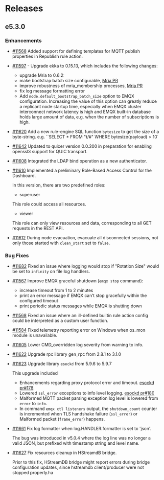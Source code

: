# Releases

## e5.3.0

### Enhancements

- [#11568](https://github.com/emqx/emqx/pull/11568) Added support for defining templates for MQTT publish properties in Republish rule action.

- [#11597](https://github.com/emqx/emqx/pull/11597) - Upgrade ekka to 0.15.13, which includes the following changes:
  - upgrade Mria to 0.6.2:
  - make bootstrap batch size configurable, [Mria PR](https://github.com/emqx/mria/pull/159)
  - improve robustness of mria_membership processes, [Mria PR](https://github.com/emqx/mria/pull/156)
  - fix log message formatting error
  - Add `node.default_bootstrap_batch_size` option to EMQX configuration.
  Increasing the value of this  option can greatly reduce a replicant node startup time, especially when EMQX cluster interconnect network latency is high and EMQX built-in database holds large amount of data, e.g. when the number of subscriptions is high.

- [#11620](https://github.com/emqx/emqx/pull/11620) Add a new rule-engine SQL function `bytesize` to get the size of a byte-string. e.g. ``SELECT * FROM "t/#" WHERE bytesize(payload) > 10`

- [#11642](https://github.com/emqx/emqx/pull/11642) Updated to quicer version 0.0.200 in preparation for enabling openssl3 support for QUIC transport.

- [#11608](https://github.com/emqx/emqx/pull/11608) Integrated the LDAP bind operation as a new authenticator.

- [#11610](https://github.com/emqx/emqx/pull/11610) Implemented a preliminary Role-Based Access Control for the Dashboard.

  In this version, there are two predefined roles:
  - superuser

  This role could access all resources.
  - viewer

  This role can only view resources and data, corresponding to all GET requests in the REST API.

- [#11612](https://github.com/emqx/emqx/pull/11612) During node evacuation, evacuate all disconnected sessions, not only those started with `clean_start` set to `false`.



### Bug Fixes

- [#11682](https://github.com/emqx/emqx/pull/11682) Fixed an issue where logging would stop if "Rotation Size" would be set to `infinity` on file log handlers.

- [#11567](https://github.com/emqx/emqx/pull/11567) Improve EMQX graceful shutdown (`emqx stop` command):
  - increase timeout from 1 to 2 minutes
  - print an error message if EMQX can't stop gracefully within the configured timeout
  - print periodic status messages while EMQX is shutting down

- [#11568](https://github.com/emqx/emqx/pull/11568) Fixed an issue where an ill-defined builtin rule action config could be interpreted as a custom user function.

- [#11584](https://github.com/emqx/emqx/pull/11584) Fixed telemetry reporting error on Windows when os_mon module is unavailable.

- [#11605](https://github.com/emqx/emqx/pull/11605) Lower CMD_overridden log severity from warning to info.

- [#11622](https://github.com/emqx/emqx/pull/11622) Upgrade rpc library gen_rpc from 2.8.1 to 3.1.0

- [#11623](https://github.com/emqx/emqx/pull/11623) Upgrade library `esockd` from 5.9.6 to 5.9.7

  This upgrade included
  * Enhancements regarding proxy protocol error and timeout. [esockd pr#178](https://github.com/emqx/esockd/pull/178)
  * Lowered `ssl_error` exceptions to info level logging. [esockd pr#180](https://github.com/emqx/esockd/pull/180)
  * Malformed MQTT packet parsing exception log level is lowered from `error` to `info`.
  * In command `emqx ctl listeners` output, the `shutdown_count` counter is incremented
  when TLS handshake failure (`ssl_error`) or Malformed packet (`frame_error`) happens.

- [#11661](https://github.com/emqx/emqx/pull/11661) Fix log formatter when log.HANDLER.formatter is set to 'json'.

  The bug was introduced in v5.0.4 where the log line was no longer a valid JSON, but prefixed with timestamp string and level name.

- [#11627](https://github.com/emqx/emqx/pull/11627) Fix resources cleanup in HStreamdB bridge.

  Prior to this fix, HStreamDB bridge might report errors during bridge configuration updates, since hstreamdb client/producer were not stopped properly.ha

